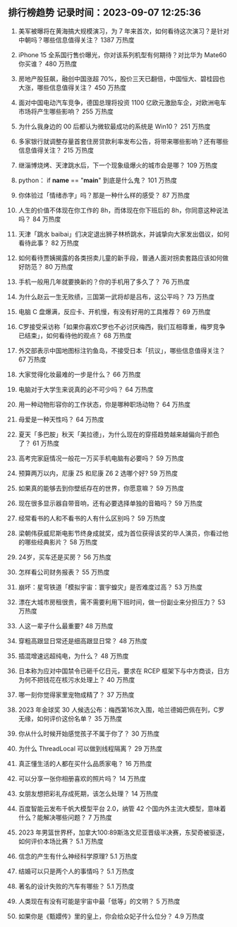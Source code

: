 
## 排行榜趋势 记录时间：2023-09-07 12:25:36
  
  1. 美军被曝将在黄海搞大规模演习，为 7 年来首次，如何看待这次演习？是针对中朝吗？哪些信息值得关注？ 1387 万热度
    
  2. iPhone 15 全系国行售价曝光，你对该系列机型有何期待？对比华为 Mate60 你买谁？ 480 万热度
    
  3. 房地产股狂飙，融创中国涨超 70%，股价三天已翻倍，中国恒大、碧桂园也大涨，哪些信息值得关注？ 450 万热度
    
  4. 面对中国电动汽车竞争，德国总理将投资 1100 亿欧元激励车企，对欧洲电车市场将产生哪些影响？ 255 万热度
    
  5. 为什么我身边的 00 后都认为微软最成功的系统是 Win10？ 251 万热度
    
  6. 多家银行就调整存量首套住房贷款利率发布公告，将带来哪些影响？还有哪些信息值得关注？ 215 万热度
    
  7. 继淄博烧烤、天津跳水后，下一个现象级爆火的城市会是哪？ 109 万热度
    
  8. python： if __name__ == "__main__" 到底是什么鬼？ 101 万热度
    
  9. 你体验过「情绪赤字」吗？那是一种什么样的感受？ 87 万热度
    
  10. 人生的价值不体现在你工作的 8h，而体现在你下班后的 8h，你同意这种说法吗？ 84 万热度
    
  11. 天津「跳水 baibai」们决定退出狮子林桥跳水，并诚挚向大家发出倡议，如何看待此事？ 82 万热度
    
  12. 如何看待贾姨揭露的各类拐卖儿童的新手段，普通人面对拐卖套路应该如何做好防范？ 80 万热度
    
  13. 手机一般用几年就要换新的？你的手机用了多久了？ 76 万热度
    
  14. 为什么赵云一生无败绩，三国第一武将却是吕布，这公平吗？ 73 万热度
    
  15. 电脑 C 盘爆满，反应卡、开机慢，有没有好用的工具推荐？ 69 万热度
    
  16. C罗接受采访称「如果你喜欢C罗也不必讨厌梅西，我们互相尊重，梅罗竞争已结束」，如何看待他的观点？ 68 万热度
    
  17. 外交部表示中国地图标注钓鱼岛，不接受日本「抗议」，哪些信息值得关注？ 67 万热度
    
  18. 大家觉得化妆最难的一步是什么？ 66 万热度
    
  19. 电脑对于大学生来说真的必不可少吗？ 64 万热度
    
  20. 用一种动物形容你的工作状态，你是哪种职场动物？ 64 万热度
    
  21. 母爱是一种天性吗？ 64 万热度
    
  22. 夏天「多巴胺」秋天「美拉德」，为什么现在的穿搭趋势越来越偏向于颜色了？ 61 万热度
    
  23. 高考完家庭情况一般花一万买手机电脑有必要吗？ 59 万热度
    
  24. 预算两万以内，尼康 Z5 和尼康 Z6 2 选哪个好? 59 万热度
    
  25. 如果真的能够去到你壁纸存在的世界，你愿意嘛？ 59 万热度
    
  26. 现在很多显示器自带音响，还有必要选择单独的音箱吗？ 59 万热度
    
  27. 经常看书的人和不看书的人有什么区别吗？ 59 万热度
    
  28. 梁朝伟获威尼斯电影节终身成就奖，成为首位获得该奖的华人演员，你看过他的哪些经典影片？ 58 万热度
    
  29. 24岁，买车还是买房？ 56 万热度
    
  30. 怎样看公司财务报表？ 55 万热度
    
  31. 崩坏：星穹铁道「模拟宇宙：寰宇蝗灾」是否难度过高？ 53 万热度
    
  32. 漂在大城市房租很贵，需不需要利用下班时间，做一份副业来分担压力？ 53 万热度
    
  33. 人这一辈子什么最重要? 48 万热度
    
  34. 穿粗高跟显日常还是细高跟显日常？ 48 万热度
    
  35. 插混增速远超纯电，为什么？ 48 万热度
    
  36. 日本称为应对中国禁令已砸千亿日元，要求在 RCEP 框架下与中方商谈，日方为何不把钱花在核污水处理上？ 40 万热度
    
  37. 哪一刻你觉得家里宠物成精了？ 37 万热度
    
  38. 2023 年金球奖 30 人候选公布：梅西第16次入围，哈兰德姆巴佩在列，C罗无缘，如何评价这份名单？ 35 万热度
    
  39. 你从什么时候开始感觉孩子不属于你了？ 30 万热度
    
  40. 为什么 ThreadLocal 可以做到线程隔离？ 29 万热度
    
  41. 真正懂生活的人都在买什么品质家电？ 16 万热度
    
  42. 可以分享一张你相册喜欢的照片吗？ 14 万热度
    
  43. 女朋友想把彩礼存成死期，该怎么处理？ 14 万热度
    
  44. 百度智能云发布千帆大模型平台 2.0，纳管 42 个国内外主流大模型，意味着什么？能解决哪些问题？ 7 万热度
    
  45. 2023 年男篮世界杯，加拿大100:89斯洛文尼亚晋级半决赛，东契奇被驱逐，如何评价本场比赛？ 5.1 万热度
    
  46. 信念的产生有什么神经科学原理? 5.1 万热度
    
  47. 结婚可以只是两个人的事情吗？ 5.1 万热度
    
  48. 著名的设计失败的汽车有哪些？ 5.1 万热度
    
  49. 人类现在有没有可能是宇宙中最「低等」的文明？ 5 万热度
    
  50. 如果你是《甄嬛传》里的皇上，你会给众妃子什么位分？ 4.9 万热度
    